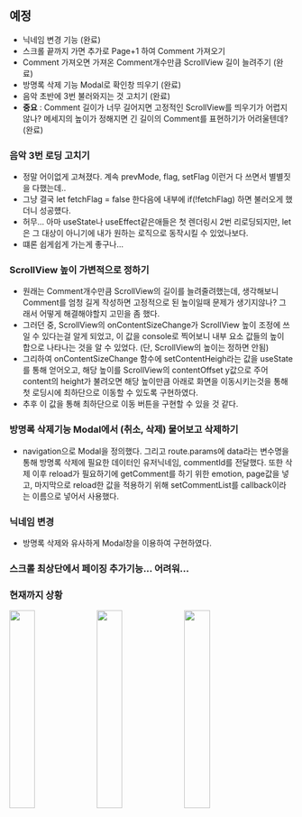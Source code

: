 ## 예정
- 닉네임 변경 기능 (완료)
- 스크롤 끝까지 가면 추가로 Page+1 하여 Comment 가져오기
- Comment 가져오면 가져온 Comment개수만큼 ScrollView 길이 늘려주기 (완료)
- 방명록 삭제 기능 Modal로 확인창 띄우기 (완료)
- 음악 초반에 3번 불러와지는 것 고치기 (완료)
- **중요** : Comment 길이가 너무 길어지면 고정적인 ScrollView를 띄우기가 어렵지 않나? 메세지의 높이가 정해지면 긴 길이의 Comment를 표현하기가 어려울텐데? (완료)

### 음악 3번 로딩 고치기
- 정말 어이없게 고쳐졌다. 계속 prevMode, flag, setFlag 이런거 다 쓰면서 별별짓을 다했는데..
- 그냥 결국 let fetchFlag = false 한다음에 내부에 if(!fetchFlag) 하면 불러오게 했더니 성공헀다.
- 허무... 아마 useState나 useEffect같은애들은 첫 렌더링시 2번 리로딩되지만, let은 그 대상이 아니기에 내가 원하는 로직으로 동작시킬 수 있었나보다.
- 떄론 쉽게쉽게 가는게 좋구나...

### ScrollView 높이 가변적으로 정하기
- 원래는 Comment개수만큼 ScrollView의 길이를 늘려줄려했는데, 생각해보니 Comment를 엄청 길게 작성하면 고정적으로 된 높이일때 문제가 생기지않나? 그래서 어떻게 해결해야할지 고민을 좀 했다.
- 그러던 중, ScrollView의 onContentSizeChange가 ScrollView 높이 조정에 쓰일 수 있다는걸 알게 되었고, 이 값을 console로 찍어보니 내부 요소 값들의 높이 합으로 나타나는 것을 알 수 있었다. (단, ScrollView의 높이는 정하면 안됨)
- 그리하여 onContentSizeChange 함수에 setContentHeigh라는 값을  useState를 통해 얻어오고, 해당 높이를 ScrollView의 contentOffset y값으로 주어 content의 height가 불려오면 해당 높이만큼 아래로 화면을 이동시키는것을 통해 첫 로딩시에 최하단으로 이동할 수 있도록 구현하였다.
- 추후 이 값을 통해 최하단으로 이동 버튼을 구현할 수 있을 것 같다.

### 방명록 삭제기능 Modal에서 (취소, 삭제) 물어보고 삭제하기
- navigation으로 Modal을 정의했다. 그리고 route.params에 data라는 변수명을 통해 방명록 삭제에 필요한 데이터인 유저닉네임, commentId를 전달했다. 또한 삭제 이후 reload가 필요하기에 getComment를 하기 위한 emotion, page값을 넣고, 마지막으로 reload한 값을 적용하기 위해 setCommentList를 callback이라는 이름으로 넣어서 사용했다.

### 닉네임 변경
- 방명록 삭제와 유사하게 Modal창을 이용하여 구현하였다.

### 스크롤 최상단에서 페이징 추가기능... 어려워...
### 현재까지 상황
<img src="https://github.com/ChaeDoll/TIL/assets/108540812/82c383b5-2f1c-4134-951a-3ad10da61066" width="30%"/>
<img src="https://github.com/ChaeDoll/TIL/assets/108540812/1b37c14a-a404-49d2-b611-e5816fe1f39e" width="30%"/>
<img src="https://github.com/ChaeDoll/TIL/assets/108540812/4fa0df5c-1395-40f8-b773-038cfade4ec1" width="30%"/>

